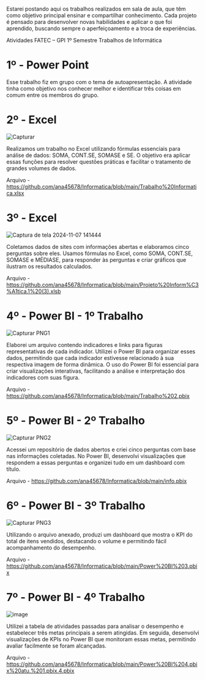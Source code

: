 Estarei postando aqui os trabalhos realizados em sala de aula, que têm como objetivo principal ensinar e compartilhar conhecimento. Cada projeto é pensado para desenvolver novas habilidades e aplicar o que foi aprendido, buscando sempre o aperfeiçoamento e a troca de experiências.


Atividades FATEC – GPI 1º Semestre
Trabalhos de Informática

# 1º - Power Point #

Esse trabalho fiz em grupo com o tema de autoapresentação. A atividade tinha como objetivo nos conhecer melhor e identificar três coisas em comum entre os membros do grupo. 


# 2º - Excel #

![Capturar](https://github.com/user-attachments/assets/dace9189-d599-4696-8234-3f3d808df567)

Realizamos um trabalho no Excel utilizando fórmulas essenciais para análise de dados: SOMA, CONT.SE, SOMASE e SE. O objetivo era aplicar essas funções para resolver questões práticas e facilitar o tratamento de grandes volumes de dados.

Arquivo - https://github.com/ana45678/Informatica/blob/main/Trabalho%20Informatica.xlsx

# 3º - Excel #

![Captura de tela 2024-11-07 141444](https://github.com/user-attachments/assets/defe534d-8ba5-4c8d-b5e4-b871bda0cf30)

Coletamos dados de sites com informações abertas e elaboramos cinco perguntas sobre eles. Usamos fórmulas no Excel, como SOMA, CONT.SE, SOMASE e MÉDIASE, para responder às perguntas e criar gráficos que ilustram os resultados calculados.

Arquivo - https://github.com/ana45678/Informatica/blob/main/Projeto%20Inform%C3%A1tica.1%20(3).xlsb

# 4º - Power BI - 1º Trabalho #

![Capturar PNG1](https://github.com/user-attachments/assets/2e64979d-14c1-4eb0-94c3-6106983e49d3)

Elaborei um arquivo contendo indicadores e links para figuras representativas de cada indicador. Utilizei o Power BI para organizar esses dados, permitindo que cada indicador estivesse relacionado à sua respectiva imagem de forma dinâmica. O uso do Power BI foi essencial para criar visualizações interativas, facilitando a análise e interpretação dos indicadores com suas figura.

Arquivo - https://github.com/ana45678/Informatica/blob/main/Trabalho%202.pbix


# 5º - Power BI - 2º Trabalho #

![Capturar PNG2](https://github.com/user-attachments/assets/d5f1f53c-0f20-4ce4-aefe-1549b4945124)

Acessei um repositório de dados abertos e criei cinco perguntas com base nas informações coletadas. No Power BI, desenvolvi visualizações que respondem a essas perguntas e organizei tudo em um dashboard com título.

Arquivo - https://github.com/ana45678/Informatica/blob/main/info.pbix


# 6º - Power BI - 3º Trabalho #

![Capturar PNG3](https://github.com/user-attachments/assets/f0817291-4cad-4a03-a653-870dec7fffbf)

Utilizando o arquivo anexado, produzi um dashboard que mostra o KPI do total de itens vendidos, destacando o volume e permitindo fácil acompanhamento do desempenho.

Arquivo - https://github.com/ana45678/Informatica/blob/main/Power%20BI%203.pbix


# 7º - Power BI - 4º Trabalho #

![image](https://github.com/user-attachments/assets/1b7272aa-76e0-4611-9694-5a3d0db4fd82)

Utilizei a tabela de atividades passadas para analisar o desempenho e estabelecer três metas principais a serem atingidas. Em seguida, desenvolvi visualizações de KPIs no Power BI que monitoram essas metas, permitindo avaliar facilmente se foram alcançadas.

Arquivo - https://github.com/ana45678/Informatica/blob/main/Power%20BI%204.pbix%20atu.%201.pbix.4.pbix
